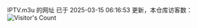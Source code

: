 IPTV.m3u 的网址 已于 2025-03-15 06:16:53 更新，本仓库访客数：![Visitor's Count](https://profile-counter.glitch.me/hero1898_tv/count.svg)
